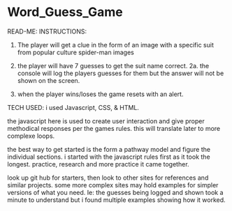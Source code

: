 # Word_Guess_Game
READ-ME:
INSTRUCTIONS:
1. The player will get a clue in the form of an image with a specific suit from popular culture spider-man images

2. the player will have 7 guesses to get the suit name correct.
    2a. the console will log the players guesses for them but the answer will not be shown on the screen.
3. when the player wins/loses the game resets with an alert.


TECH USED:
i used Javascript, CSS, & HTML.

the javascript here is used to create user interaction and give proper methodical responses per the games rules. this will translate later to more complexe loops.

the best way to get started is the form a pathway model and figure the individual sections. 
i started with the javascript rules first as it took the longest. practice, research and more practice it came together.

look up git hub for starters, then look to other sites for references and similar projects. some more complex sites may hold examples for simpler versions of what you need. Ie: the guesses being logged and shown took a minute to understand but i found multiple examples showing how it worked.
